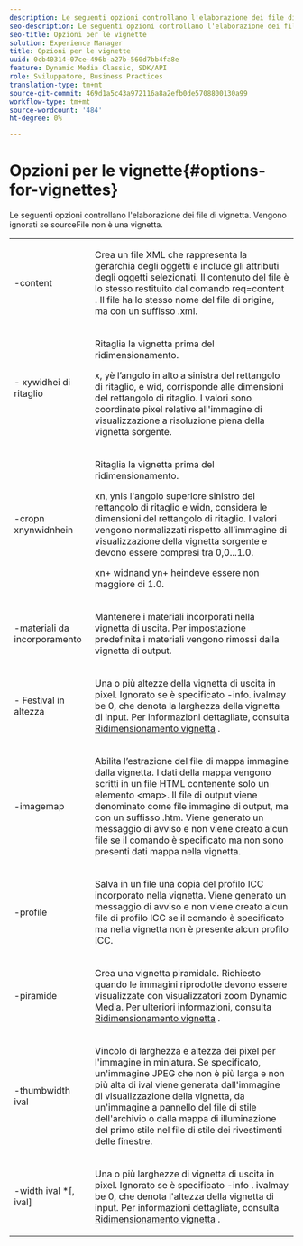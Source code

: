 ```yaml
---
description: Le seguenti opzioni controllano l'elaborazione dei file di vignetta. Vengono ignorati se sourceFile non è una vignetta.
seo-description: Le seguenti opzioni controllano l'elaborazione dei file di vignetta. Vengono ignorati se sourceFile non è una vignetta.
seo-title: Opzioni per le vignette
solution: Experience Manager
title: Opzioni per le vignette
uuid: 0cb40314-07ce-496b-a27b-560d7bb4fa8e
feature: Dynamic Media Classic, SDK/API
role: Sviluppatore, Business Practices
translation-type: tm+mt
source-git-commit: 469d1a5c43a972116a8a2efb0de5708800130a99
workflow-type: tm+mt
source-wordcount: '484'
ht-degree: 0%

---
```



# Opzioni per le vignette{#options-for-vignettes}

Le seguenti opzioni controllano l&#39;elaborazione dei file di vignetta. Vengono ignorati se sourceFile non è una vignetta.

<table id="simpletable_6D0C967EB84947FBAC34B46C4BB23AF0"> 
 <tr class="strow"> 
  <td class="stentry"> <p><span class="codeph"> -content</span> </p></td> 
  <td class="stentry"> <p>Crea un file XML che rappresenta la gerarchia degli oggetti e include gli attributi degli oggetti selezionati. Il contenuto del file è lo stesso restituito dal comando <span class="codeph"> req=content</span> . Il file ha lo stesso nome del file di origine, ma con un suffisso <span class="filepath"> .xml</span>. </p></td> 
 </tr> 
 <tr class="strow"> 
  <td class="stentry"> <p><span class="codeph">-  <span class="varname"> </span><span class="varname"> </span><span class="varname"> </span><span class="varname"> xywidhei di ritaglio</span></span> </p></td> 
  <td class="stentry"> <p>Ritaglia la vignetta prima del ridimensionamento. </p> <p><span class="codeph"><span class="varname"> x</span>, <span class="varname"> </span></span> yè l’angolo in alto a sinistra del rettangolo di ritaglio, e  <span class="codeph"><span class="varname"> wid</span>, <span class="varname"> </span></span> corrisponde alle dimensioni del rettangolo di ritaglio. I valori sono coordinate pixel relative all'immagine di visualizzazione a risoluzione piena della vignetta sorgente. </p></td> 
 </tr> 
 <tr class="strow"> 
  <td class="stentry"> <p><span class="codeph">-cropn  <span class="varname"> </span><span class="varname"> </span><span class="varname"> </span><span class="varname"> xnynwidnhein</span></span> </p> </td> 
  <td class="stentry"> <p>Ritaglia la vignetta prima del ridimensionamento. </p> <p><span class="codeph"><span class="varname"> xn</span>, <span class="varname"> </span></span> ynis l'angolo superiore sinistro del rettangolo di ritaglio e  <span class="codeph"><span class="varname"> widn</span>, <span class="varname"> </span></span> considera le dimensioni del rettangolo di ritaglio. I valori vengono normalizzati rispetto all’immagine di visualizzazione della vignetta sorgente e devono essere compresi tra 0,0...1.0. </p> <p><span class="codeph"><span class="varname"> xn</span></span>+<span class="codeph"><span class="varname"> </span></span> widnand  <span class="codeph"><span class="varname"> yn</span></span>+<span class="codeph"><span class="varname"> </span></span> heindeve essere non maggiore di 1.0. </p></td> 
 </tr> 
 <tr class="strow"> 
  <td class="stentry"> <p><span class="codeph"> -materiali da incorporamento</span> </p></td> 
  <td class="stentry"> <p>Mantenere i materiali incorporati nella vignetta di uscita. Per impostazione predefinita i materiali vengono rimossi dalla vignetta di output. </p></td> 
 </tr> 
 <tr class="strow"> 
  <td class="stentry"> <p><span class="codeph">-  <span class="varname"> Festival in altezza</span></span> </p></td> 
  <td class="stentry"> <p>Una o più altezze della vignetta di uscita in pixel. Ignorato se è specificato -info. <span class="varname"> </span> ivalmay be 0, che denota la larghezza della vignetta di input. Per informazioni dettagliate, consulta <a href="../../../../ir-api/vntc/utilities/c-ir-vignette-converter-vntc/c-ir-vignette-scaling.md#concept-e373a29c2f954df98d704c7723804585" type="concept" format="dita" scope="local"> Ridimensionamento vignetta</a> . </p></td> 
 </tr> 
 <tr class="strow"> 
  <td class="stentry"> <p><span class="codeph"> -imagemap</span> </p></td> 
  <td class="stentry"> <p>Abilita l’estrazione del file di mappa immagine dalla vignetta. I dati della mappa vengono scritti in un file HTML contenente solo un elemento <span class="codeph"> &lt;map&gt;</span>. Il file di output viene denominato come file immagine di output, ma con un suffisso <span class="filepath"> .htm</span>. Viene generato un messaggio di avviso e non viene creato alcun file se il comando è specificato ma non sono presenti dati mappa nella vignetta. </p></td> 
 </tr> 
 <tr class="strow"> 
  <td class="stentry"> <p><span class="codeph"> -profile</span> </p></td> 
  <td class="stentry"> <p>Salva in un file una copia del profilo ICC incorporato nella vignetta. Viene generato un messaggio di avviso e non viene creato alcun file di profilo ICC se il comando è specificato ma nella vignetta non è presente alcun profilo ICC. </p></td> 
 </tr> 
 <tr class="strow"> 
  <td class="stentry"> <p><span class="codeph"> -piramide</span> </p></td> 
  <td class="stentry"> <p>Crea una vignetta piramidale. Richiesto quando le immagini riprodotte devono essere visualizzate con visualizzatori zoom Dynamic Media. Per ulteriori informazioni, consulta <a href="../../../../ir-api/vntc/utilities/c-ir-vignette-converter-vntc/c-ir-vignette-scaling.md#concept-e373a29c2f954df98d704c7723804585" type="concept" format="dita" scope="local"> Ridimensionamento vignetta</a> . </p></td> 
 </tr> 
 <tr class="strow"> 
  <td class="stentry"> <p><span class="codeph">-thumbwidth  <span class="varname"> ival</span></span> </p></td> 
  <td class="stentry"> <p>Vincolo di larghezza e altezza dei pixel per l'immagine in miniatura. Se specificato, un'immagine JPEG che non è più larga e non più alta di <span class="varname"> ival</span> viene generata dall'immagine di visualizzazione della vignetta, da un'immagine a pannello del file di stile dell'archivio o dalla mappa di illuminazione del primo stile nel file di stile dei rivestimenti delle finestre. </p></td> 
 </tr> 
 <tr class="strow"> 
  <td class="stentry"> <p><span class="codeph">-width  <span class="varname"> ival</span> *[,<span class="varname"> ival</span>]</span> </p></td> 
  <td class="stentry"> <p>Una o più larghezze di vignetta di uscita in pixel. Ignorato se è specificato <span class="codeph"> -info</span> . <span class="varname"> </span> ivalmay be 0, che denota l'altezza della vignetta di input. Per informazioni dettagliate, consulta <a href="../../../../ir-api/vntc/utilities/c-ir-vignette-converter-vntc/c-ir-vignette-scaling.md#concept-e373a29c2f954df98d704c7723804585" type="concept" format="dita" scope="local"> Ridimensionamento vignetta</a> . </p></td> 
 </tr> 
</table>

